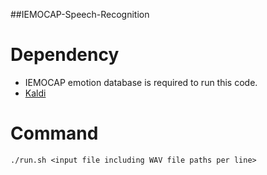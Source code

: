 ##IEMOCAP-Speech-Recognition


# Dependency
* IEMOCAP emotion database is required to run this code. 
* [Kaldi](https://github.com/kaldi-asr/kaldi)

# Command
```
./run.sh <input file including WAV file paths per line>
```

